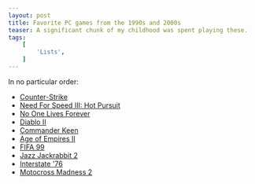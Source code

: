 ```yaml
---
layout: post
title: Favorite PC games from the 1990s and 2000s
teaser: A significant chunk of my childhood was spent playing these.
tags:
    [
        'Lists',
    ]
---
```


In no particular order:

- [Counter-Strike](https://en.wikipedia.org/wiki/Counter-Strike_(video_game))
- [Need For Speed III: Hot Pursuit](https://en.wikipedia.org/wiki/Need_for_Speed_III:_Hot_Pursuit)
- [No One Lives Forever](https://en.wikipedia.org/wiki/The_Operative:_No_One_Lives_Forever)
- [Diablo II](https://en.wikipedia.org/wiki/Diablo_II)
- [Commander Keen](https://archive.org/details/msdos_Commander_Keen_1_-_Marooned_on_Mars_1990)
- [Age of Empires II](https://en.wikipedia.org/wiki/Age_of_Empires_II)
- [FIFA 99](https://en.wikipedia.org/wiki/FIFA_99)
- [Jazz Jackrabbit 2](https://en.wikipedia.org/wiki/Jazz_Jackrabbit_2)
- [Interstate '76](https://en.wikipedia.org/wiki/Interstate_%2776)
- [Motocross Madness 2](https://en.wikipedia.org/wiki/Motocross_Madness_2)
